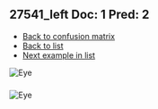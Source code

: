 ## 27541_left Doc: 1 Pred: 2
- [Back to confusion matrix](https://github.com/juliandewit/kaggle_retinopathy/blob/master/matrix.md)
- [Back to list](https://github.com/juliandewit/kaggle_retinopathy/blob/master/lists/12/list.md)
- [Next example in list](https://github.com/juliandewit/kaggle_retinopathy/blob/master/lists/12/27/27836_left.md)

![Eye](https://retinopaty.blob.core.windows.net/size1024/27541_left_1.jpeg)

### 

![Eye]()
